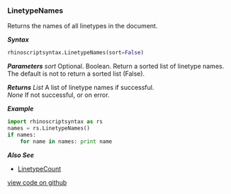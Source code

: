 ### LinetypeNames

Returns the names of all linetypes in the document.  

***Syntax***
```python
rhinoscriptsyntax.LinetypeNames(sort=False)
```

***Parameters***
*sort* Optional.  Boolean.  Return a sorted list of linetype names. The default is not to return a sorted list (False).  

***Returns***
*List* A list of linetype names if successful.  
*None* If not successful, or on error.  

***Example***
```python
import rhinoscriptsyntax as rs
names = rs.LinetypeNames()
if names:
    for name in names: print name
```

***Also See***
  - [LinetypeCount](./LinetypeCount.html)  

[view code on github](https://github.com/acormier/rhinopythondocs/blob/233504a3f4ddb4233db057d15459948256e6631c/linetype/linetype.py#L35-L48)  
